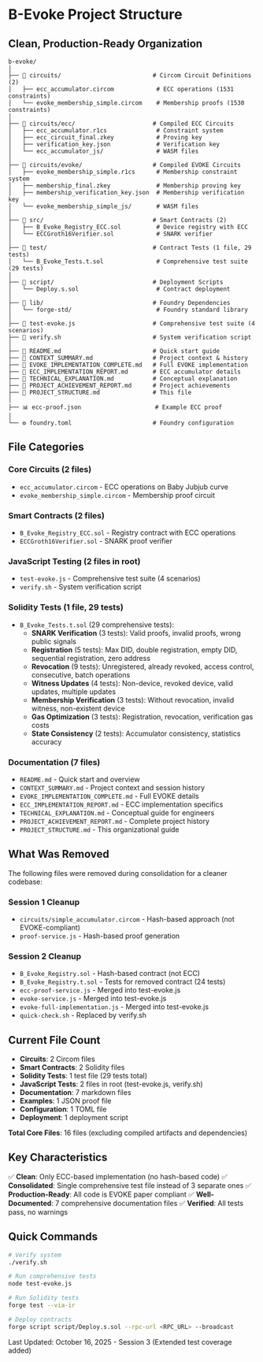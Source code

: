 # B-Evoke Project Structure

## Clean, Production-Ready Organization

```
b-evoke/
│
├── 📁 circuits/                          # Circom Circuit Definitions (2)
│   ├── ecc_accumulator.circom            # ECC operations (1531 constraints)
│   └── evoke_membership_simple.circom    # Membership proofs (1530 constraints)
│
├── 📁 circuits/ecc/                      # Compiled ECC Circuits
│   ├── ecc_accumulator.r1cs              # Constraint system
│   ├── ecc_circuit_final.zkey            # Proving key
│   ├── verification_key.json             # Verification key
│   └── ecc_accumulator_js/               # WASM files
│
├── 📁 circuits/evoke/                    # Compiled EVOKE Circuits
│   ├── evoke_membership_simple.r1cs      # Membership constraint system
│   ├── membership_final.zkey             # Membership proving key
│   ├── membership_verification_key.json  # Membership verification key
│   └── evoke_membership_simple_js/       # WASM files
│
├── 📁 src/                               # Smart Contracts (2)
│   ├── B_Evoke_Registry_ECC.sol          # Device registry with ECC
│   └── ECCGroth16Verifier.sol            # SNARK verifier
│
├── 📁 test/                              # Contract Tests (1 file, 29 tests)
│   └── B_Evoke_Tests.t.sol               # Comprehensive test suite (29 tests)
│
├── 📁 script/                            # Deployment Scripts
│   └── Deploy.s.sol                      # Contract deployment
│
├── 📁 lib/                               # Foundry Dependencies
│   └── forge-std/                        # Foundry standard library
│
├── 🔧 test-evoke.js                      # Comprehensive test suite (4 scenarios)
├── 🔧 verify.sh                          # System verification script
│
├── 📄 README.md                          # Quick start guide
├── 📄 CONTEXT_SUMMARY.md                 # Project context & history
├── 📄 EVOKE_IMPLEMENTATION_COMPLETE.md   # Full EVOKE implementation
├── 📄 ECC_IMPLEMENTATION_REPORT.md       # ECC accumulator details
├── 📄 TECHNICAL_EXPLANATION.md           # Conceptual explanation
├── 📄 PROJECT_ACHIEVEMENT_REPORT.md      # Project achievements
├── 📄 PROJECT_STRUCTURE.md               # This file
│
├── 📊 ecc-proof.json                     # Example ECC proof
│
└── ⚙️ foundry.toml                       # Foundry configuration
```

## File Categories

### Core Circuits (2 files)
- `ecc_accumulator.circom` - ECC operations on Baby Jubjub curve
- `evoke_membership_simple.circom` - Membership proof circuit

### Smart Contracts (2 files)
- `B_Evoke_Registry_ECC.sol` - Registry contract with ECC operations
- `ECCGroth16Verifier.sol` - SNARK proof verifier

### JavaScript Testing (2 files in root)
- `test-evoke.js` - Comprehensive test suite (4 scenarios)
- `verify.sh` - System verification script

### Solidity Tests (1 file, 29 tests)
- `B_Evoke_Tests.t.sol` (29 comprehensive tests):
  - **SNARK Verification** (3 tests): Valid proofs, invalid proofs, wrong public signals
  - **Registration** (5 tests): Max DID, double registration, empty DID, sequential registration, zero address
  - **Revocation** (9 tests): Unregistered, already revoked, access control, consecutive, batch operations
  - **Witness Updates** (4 tests): Non-device, revoked device, valid updates, multiple updates
  - **Membership Verification** (3 tests): Without revocation, invalid witness, non-existent device
  - **Gas Optimization** (3 tests): Registration, revocation, verification gas costs
  - **State Consistency** (2 tests): Accumulator consistency, statistics accuracy

### Documentation (7 files)
- `README.md` - Quick start and overview
- `CONTEXT_SUMMARY.md` - Project context and session history
- `EVOKE_IMPLEMENTATION_COMPLETE.md` - Full EVOKE details
- `ECC_IMPLEMENTATION_REPORT.md` - ECC implementation specifics
- `TECHNICAL_EXPLANATION.md` - Conceptual guide for engineers
- `PROJECT_ACHIEVEMENT_REPORT.md` - Complete project history
- `PROJECT_STRUCTURE.md` - This organizational guide

## What Was Removed

The following files were removed during consolidation for a cleaner codebase:

### Session 1 Cleanup
- `circuits/simple_accumulator.circom` - Hash-based approach (not EVOKE-compliant)
- `proof-service.js` - Hash-based proof generation

### Session 2 Cleanup
- `B_Evoke_Registry.sol` - Hash-based contract (not ECC)
- `B_Evoke_Registry.t.sol` - Tests for removed contract (24 tests)
- `ecc-proof-service.js` - Merged into test-evoke.js
- `evoke-service.js` - Merged into test-evoke.js
- `evoke-full-implementation.js` - Merged into test-evoke.js
- `quick-check.sh` - Replaced by verify.sh

## Current File Count

- **Circuits**: 2 Circom files
- **Smart Contracts**: 2 Solidity files
- **Solidity Tests**: 1 test file (29 tests total)
- **JavaScript Tests**: 2 files in root (test-evoke.js, verify.sh)
- **Documentation**: 7 markdown files
- **Examples**: 1 JSON proof file
- **Configuration**: 1 TOML file
- **Deployment**: 1 deployment script

**Total Core Files**: 16 files (excluding compiled artifacts and dependencies)

## Key Characteristics

✅ **Clean**: Only ECC-based implementation (no hash-based code)
✅ **Consolidated**: Single comprehensive test file instead of 3 separate ones
✅ **Production-Ready**: All code is EVOKE paper compliant
✅ **Well-Documented**: 7 comprehensive documentation files
✅ **Verified**: All tests pass, no warnings

## Quick Commands

```bash
# Verify system
./verify.sh

# Run comprehensive tests
node test-evoke.js

# Run Solidity tests
forge test --via-ir

# Deploy contracts
forge script script/Deploy.s.sol --rpc-url <RPC_URL> --broadcast
```

Last Updated: October 16, 2025 - Session 3 (Extended test coverage added)
